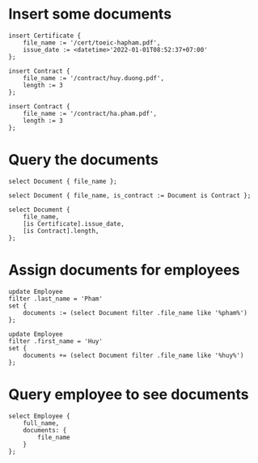 # Insert some documents
```
insert Certificate {
    file_name := '/cert/toeic-hapham.pdf',
    issue_date := <datetime>'2022-01-01T08:52:37+07:00'
};

insert Contract {
    file_name := '/contract/huy.duong.pdf',
    length := 3
};

insert Contract {
    file_name := '/contract/ha.pham.pdf',
    length := 3
};
```
# Query the documents
```
select Document { file_name };

select Document { file_name, is_contract := Document is Contract };

select Document {
    file_name,
    [is Certificate].issue_date,
    [is Contract].length,
};
```

# Assign documents for employees
```
update Employee
filter .last_name = 'Pham'
set {
    documents := (select Document filter .file_name like '%pham%')
};

update Employee
filter .first_name = 'Huy'
set {
    documents += (select Document filter .file_name like '%huy%')
};
```

# Query employee to see documents
```
select Employee {
    full_name,
    documents: {
        file_name
    }
};
```
